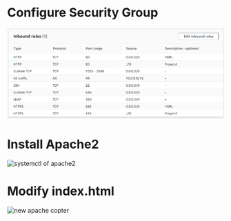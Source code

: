 # Configure Security Group
![HTTP and HTTPS](/images/securitygroup.PNG)

# Install Apache2
![systemctl of apache2](apache2_systemctl.PNG)

# Modify index.html
![new apache copter](newindex_apache2.PNG)
